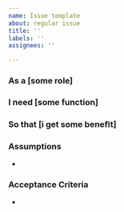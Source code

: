 ```yaml
---
name: Issue template
about: regular issue
title: ''
labels: ''
assignees: ''

---
```


### As a [some role]
### I need [some function]
### So that [i get some beneﬁt]

### Assumptions
- 
### Acceptance Criteria
-
